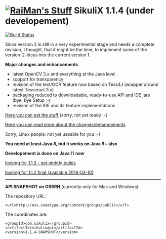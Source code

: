 [![RaiMan's Stuff](https://raw.github.com/RaiMan/SikuliX-2014-Docs/master/src/main/resources/docs/source/RaiManStuff64.png)](http://www.sikuli.org) SikuliX 1.1.4 (under developement)
============

[![Build Status](https://travis-ci.org/RaiMan/SikuliX1.svg?branch=master)](https://travis-ci.org/RaiMan/SikuliX-2014)

Since version 2 is still in a very experimental stage and needs a complete revision, I thought, that it might be the
time, to implement some of the version-2-ideas into the current version 1.

**Major changes and enhancements**
 - latest OpenCV 3.x and everything at the Java level
 - support for transparency
 - revision of the text/OCR feature now based on Tess4J (wrapper around latest Tesseract 3.x)
 - packaging reduced to downloadable, ready-to-use API and IDE jars (bye, bye Setup ;-) 
 - revision of the IDE and its feature implementations
 
[Here you can get the stuff](https://raiman.github.io/SikuliX1/downloads.html) (sorry, not yet ready :-(

[Here you can read more about the changes/enhancements](https://sikulix-2014.readthedocs.io/en/latest/news.html)

Sorry, Linux people: not yet useable for you :-(

**You need at least Java 8, but it works on Java 9+ also**

**Developement is done on Java 11 now**

[looking for 1.1.3 - get nightly builds](https://raiman.github.io/SikuliX1/nightly.html)

[looking for 1.1.2 final (available 2018-03-10)](https://launchpad.net/sikuli/sikulix/1.1.2)

<hr>

**API SNAPSHOT on OSSRH** (currently only for Mac and Windows)<br>

The repository URL:<br>
```
<url>http://oss.sonatype.org/content/groups/public</url>
```

The coordinates are:
```
<groupId>com.sikulix</groupId>
<artifactId>sikulixapi</artifactId>
<version>1.1.4-SNAPSHOT</version>
```

